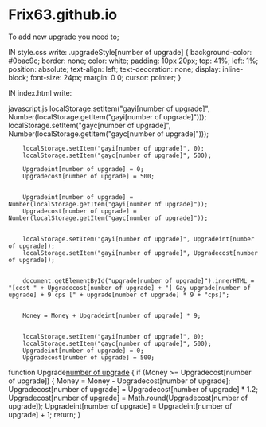 # Frix63.github.io

To add new upgrade you need to;

IN style.css write:
.upgradeStyle[number of upgrade] {
    background-color: #0bac9c;
    border: none;
    color: white;
    padding: 10px 20px;
    top: 41%;
    left: 1%;
    position: absolute;
    text-align: left;
    text-decoration: none;
    display: inline-block;
    font-size: 24px;
    margin: 0 0;
    cursor: pointer;
}

IN index.html write:
        <a href="#" id="upgrade[number of upgrade]" class="upgradeStyle[number of upgrade]" onclick="Upgrade[number of upgrade]()"></a>

javascript.js
        localStorage.setItem("gayi[number of upgrade]", Number(localStorage.getItem("gayi[number of upgrade]")));
        localStorage.setItem("gayc[number of upgrade]", Number(localStorage.getItem("gayc[number of upgrade]")));
        
        localStorage.setItem("gayi[number of upgrade]", 0);
        localStorage.setItem("gayc[number of upgrade]", 500);
        
        Upgradeint[number of upgrade] = 0;
        Upgradecost[number of upgrade] = 500;

        
        Upgradeint[number of upgrade] = Number(localStorage.getItem("gayi[number of upgrade]"));
        Upgradecost[number of upgrade] = Number(localStorage.getItem("gayc[number of upgrade]"));

        
        localStorage.setItem("gayi[number of upgrade]", Upgradeint[number of upgrade]);
        localStorage.setItem("gayi[number of upgrade]", Upgradecost[number of upgrade]);

        
        document.getElementById("upgrade[number of upgrade]").innerHTML = "[cost " + Upgradecost[number of upgrade] + "] Gay upgrade[number of upgrade] + 9 cps [" + upgrade[number of upgrade] * 9 + "cps]";

        
        Money = Money + Upgradeint[number of upgrade] * 9;

        
        localStorage.setItem("gayi[number of upgrade]", 0);
        localStorage.setItem("gayc[number of upgrade]", 500);
        Upgradeint[number of upgrade] = 0;
        Upgradecost[number of upgrade] = 500;

        
function Upgrade[number of upgrade]() {
    if (Money >= Upgradecost[number of upgrade]) {
        Money = Money - Upgradecost[number of upgrade];
        Upgradecost[number of upgrade] = Upgradecost[number of upgrade] * 1.2;
        Upgradecost[number of upgrade] = Math.round(Upgradecost[number of upgrade]);
        Upgradeint[number of upgrade] = Upgradeint[number of upgrade] + 1;
        return;
    }







